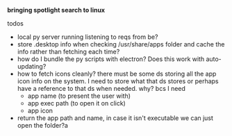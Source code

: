 **bringing spotlight search to linux**

todos
- local py server running listening to reqs from be?
- store .desktop info when checking /usr/share/apps folder and cache the info rather than fetching each time?
- how do I bundle the py scripts with electron? Does this work with auto-updating?
- how to fetch icons cleanly? there must be some ds storing all the app icon info on the system. I need to store what that ds stores or perhaps have a reference to that ds when needed. why? bcs I need
    - app name (to present the user with)
    - app exec path (to open it on click)
    - app icon
- return the app path and name, in case it isn't executable we can just open the folder?a